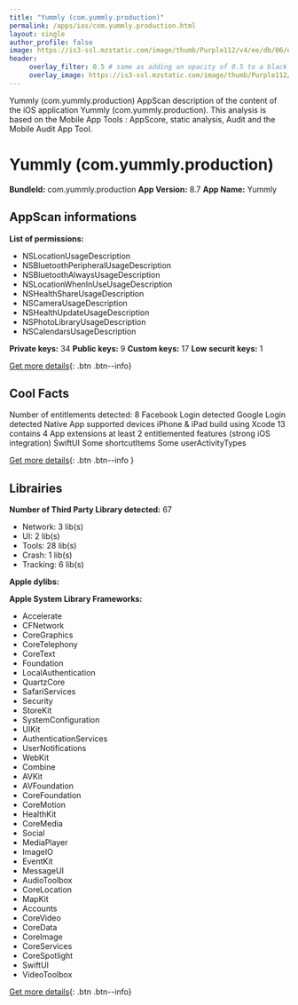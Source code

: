 ```yaml
---
title: "Yummly (com.yummly.production)"
permalink: /apps/ios/com.yummly.production.html
layout: single
author_profile: false
image: https://is3-ssl.mzstatic.com/image/thumb/Purple112/v4/ee/db/06/eedb0681-bf79-3922-dba8-a3f4325db08d/AppIcon-1x_U007emarketing-0-7-0-sRGB-0-85-220.png/512x512bb.jpg
header: 
     overlay_filter: 0.5 # same as adding an opacity of 0.5 to a black background
     overlay_image: https://is3-ssl.mzstatic.com/image/thumb/Purple112/v4/ee/db/06/eedb0681-bf79-3922-dba8-a3f4325db08d/AppIcon-1x_U007emarketing-0-7-0-sRGB-0-85-220.png/512x512bb.jpg
---
```

Yummly (com.yummly.production) AppScan description of the content of the iOS application Yummly (com.yummly.production). This analysis is based on the Mobile App Tools : AppScore, static analysis, Audit and the Mobile Audit App Tool.

# Yummly (com.yummly.production)

**BundleId:** com.yummly.production
**App Version:** 8.7
**App Name:** Yummly


## AppScan informations 

**List of permissions:** 
- NSLocationUsageDescription
- NSBluetoothPeripheralUsageDescription
- NSBluetoothAlwaysUsageDescription
- NSLocationWhenInUseUsageDescription
- NSHealthShareUsageDescription
- NSCameraUsageDescription
- NSHealthUpdateUsageDescription
- NSPhotoLibraryUsageDescription
- NSCalendarsUsageDescription
  
  
**Private keys:** 34
**Public keys:** 9
**Custom keys:** 17
**Low securit keys:** 1
  
[Get more details](/pricing.html){: .btn .btn--info}

## Cool Facts

Number of entitlements detected: 8
Facebook Login detected
Google Login detected
Native App
supported devices iPhone & iPad
build using Xcode 13
contains 4 App extensions
at least 2 entitlemented features (strong iOS integration)
SwiftUI
Some shortcutItems 
Some userActivityTypes
  
[Get more details](/pricing.html){: .btn .btn--info }

## Librairies 
**Number of Third Party Library detected:** 67
- Network: 3 lib(s)
- UI: 2 lib(s)
- Tools: 28 lib(s)
- Crash: 1 lib(s)
- Tracking: 6 lib(s)


**Apple dylibs:**


**Apple System Library Frameworks:**
- Accelerate
- CFNetwork
- CoreGraphics
- CoreTelephony
- CoreText
- Foundation
- LocalAuthentication
- QuartzCore
- SafariServices
- Security
- StoreKit
- SystemConfiguration
- UIKit
- AuthenticationServices
- UserNotifications
- WebKit
- Combine
- AVKit
- AVFoundation
- CoreFoundation
- CoreMotion
- HealthKit
- CoreMedia
- Social
- MediaPlayer
- ImageIO
- EventKit
- MessageUI
- AudioToolbox
- CoreLocation
- MapKit
- Accounts
- CoreVideo
- CoreData
- CoreImage
- CoreServices
- CoreSpotlight
- SwiftUI
- VideoToolbox


  
[Get more details](/pricing.html){: .btn .btn--info}

